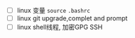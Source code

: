 - [ ] linux 变量 `source` `.bashrc` 
- [ ] linux git upgrade,complet and prompt 
- [ ] linux shell线程, 加密GPG SSH
